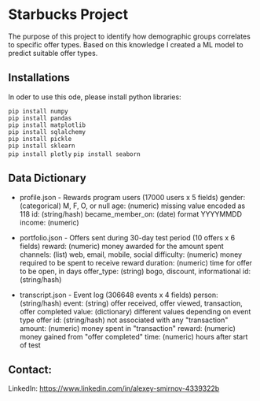 # Starbucks Project
The purpose of this project to identify how demographic groups correlates to specific offer types. Based on this knowledge I created a ML model to predict suitable offer types.

## Installations
In oder to use this ode, please install python libraries:

`pip install numpy`  
`pip install pandas`  
`pip install matplotlib`  
`pip install sqlalchemy`  
`pip install pickle`  
`pip install sklearn`  
`pip install plotly`
`pip install seaborn`

## Data Dictionary
* profile.json - Rewards program users (17000 users x 5 fields)
gender: (categorical) M, F, O, or null
age: (numeric) missing value encoded as 118
id: (string/hash)
became_member_on: (date) format YYYYMMDD
income: (numeric)

* portfolio.json - Offers sent during 30-day test period (10 offers x 6 fields)
reward: (numeric) money awarded for the amount spent
channels: (list) web, email, mobile, social
difficulty: (numeric) money required to be spent to receive reward
duration: (numeric) time for offer to be open, in days
offer_type: (string) bogo, discount, informational
id: (string/hash)

* transcript.json - Event log (306648 events x 4 fields)
person: (string/hash)
event: (string) offer received, offer viewed, transaction, offer completed
value: (dictionary) different values depending on event type
offer id: (string/hash) not associated with any "transaction"
amount: (numeric) money spent in "transaction"
reward: (numeric) money gained from "offer completed"
time: (numeric) hours after start of test

## Contact:
LinkedIn: https://www.linkedin.com/in/alexey-smirnov-4339322b
